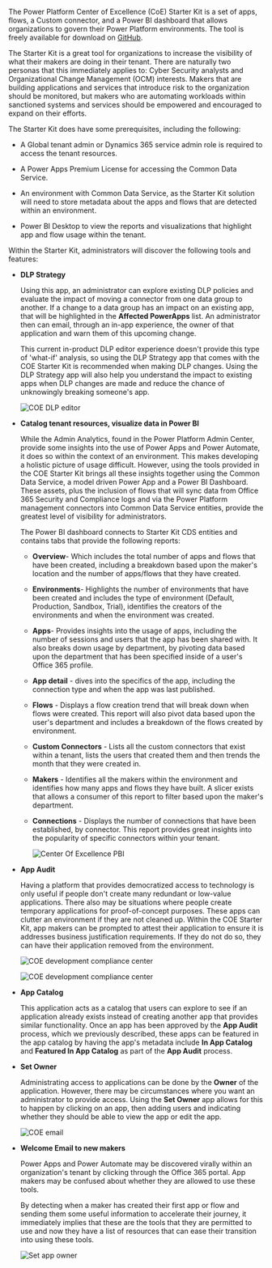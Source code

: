 The Power Platform Center of Excellence (CoE) Starter Kit is a set of
apps, flows, a Custom connector, and a Power BI dashboard that allows
organizations to govern their Power Platform environments. The tool is
freely available for download on
[GitHub](https://github.com/microsoft/powerapps-tools/tree/master/Administration/CoEStarterKit/?azure-portal=true).

The Starter Kit is a great tool for organizations to increase the
visibility of what their makers are doing in their tenant. There
are naturally two personas that this immediately applies to: Cyber
Security analysts and Organizational Change Management (OCM) interests.
Makers that are building applications and services that introduce risk
to the organization should be monitored, but makers who are automating
workloads within sanctioned systems and services should be empowered and
encouraged to expand on their efforts.

The Starter Kit does have some prerequisites, including the following:

-   A Global tenant admin or Dynamics 365 service admin role is required
    to access the tenant resources.

-   A Power Apps Premium License for accessing the Common Data Service.

-   An environment with Common Data Service, as the Starter Kit solution 
    will need to store metadata about the apps and flows that are detected 
    within an environment.

-   Power BI Desktop to view the reports and visualizations that
    highlight app and flow usage within the tenant.

Within the Starter Kit, administrators will discover the following tools
and features:

-   **DLP Strategy**

    Using this app, an administrator can explore existing DLP policies
    and evaluate the impact of moving a connector from one data group to
    another. If a change to a data group has an impact on an existing
    app, that will be highlighted in the **Affected PowerApps** list. An
    administrator then can email, through an in-app experience, the
    owner of that application and warn them of this upcoming change.

    This current in-product DLP editor experience doesn't provide this
    type of 'what-if' analysis, so using the DLP Strategy app that comes
    with the COE Starter Kit is recommended when making DLP changes.
    Using the DLP Strategy app will also help you understand the impact
    to existing apps when DLP changes are made and reduce the chance of
    unknowingly breaking someone's app.

	![COE DLP editor](../media/4-coe-dlp-editor.png)

-   **Catalog tenant resources, visualize data in Power BI**

    While the Admin Analytics, found in the Power Platform Admin Center,
    provide some insights into the use of Power Apps and Power Automate,
    it does so within the context of an environment. This makes
    developing a holistic picture of usage difficult. However,
    using the tools provided in the COE Starter Kit brings all these
    insights together using the Common Data Service, a model
    driven Power App and a Power BI Dashboard. These assets, plus the
    inclusion of flows that will sync data from Office 365 Security and
    Compliance logs and via the Power Platform management connectors
    into Common Data Service entities, provide the greatest level of 
    visibility for administrators.

    The Power BI dashboard connects to Starter Kit CDS entities and
    contains tabs that provide the following reports:

    -   **Overview**- Which includes the total number of apps and
        flows that have been created, including a breakdown based upon
        the maker's location and the number of apps/flows that they have
        created.

    -   **Environments**- Highlights the number of environments that
        have been created and includes the type of environment (Default,
        Production, Sandbox, Trial), identifies the creators of the
        environments and when the environment was created.

    -   **Apps**- Provides insights into the usage of apps, including
        the number of sessions and users that the app has been shared
        with. It also breaks down usage by department, by pivoting data
        based upon the department that has been specified inside of a
        user's Office 365 profile.

    -   **App detail** - dives into the specifics of the app, including
        the connection type and when the app was last published.

    -   **Flows** - Displays a flow creation trend that will break down
        when flows were created. This report will also pivot data based
        upon the user's department and includes a breakdown of the flows
        created by environment.

    -   **Custom Connectors** - Lists all the custom connectors that
        exist within a tenant, lists the users that created them and
        then trends the month that they were created in.

    -   **Makers** - Identifies all the makers within the environment
        and identifies how many apps and flows they have built. A slicer
        exists that allows a consumer of this report to filter based
        upon the maker's department.

    -   **Connections** - Displays the number of connections that have
        been established, by connector. This report provides great
        insights into the popularity of specific connectors within your
        tenant.

        ![Center Of Excellence PBI](../media/5-coe-pbi-1.png)

-   **App Audit**

    Having a platform that provides democratized access to technology is
    only useful if people don't create many redundant or low-value
    applications. There also may be situations where people create
    temporary applications for proof-of-concept purposes. These apps can
    clutter an environment if they are not cleaned up. Within the COE
    Starter Kit, app makers can be prompted to attest their application
    to ensure it is addresses business justification requirements. If
    they do not do so, they can have their application removed from the
    environment.

    ![COE development compliance center](../media/6-coe-dev-compliance-center.png)

    ![COE development compliance center](../media/7-coe-dev-compliance-center2-1.png)

-   **App Catalog**

    This application acts as a catalog that users can explore to see if
    an application already exists instead of creating another app that
    provides similar functionality. Once an app has been approved by the
    **App Audit** process, which we previously described, these apps can
    be featured in the app catalog by having the app's metadata
    include **In App Catalog** and **Featured In App Catalog** as part
    of the **App Audit** process.

-   **Set Owner**

    Administrating access to applications can be done by the **Owner**
    of the application. However, there may be circumstances where you
    want an administrator to provide access. Using the **Set Owner** app
    allows for this to happen by clicking on an app, then adding users
    and indicating whether they should be able to view the app or edit
    the app.

    ![COE email](../media/8-coe-email.png)

-   **Welcome Email to new makers**

    Power Apps and Power Automate may be discovered virally within an
    organization's tenant by clicking through the Office 365 portal.
    App makers may be confused about whether they are allowed to use these
    tools. 
    
    By detecting when a maker has created their first app or flow
    and sending them some useful information to accelerate their
    journey, it immediately implies that these are the tools that they are
    permitted to use and now they have a list of resources that can ease
    their transition into using these tools.

    ![Set app owner](../media/9-set-app-owner.png)